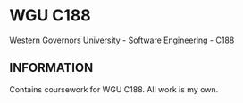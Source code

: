 # WGU C188

Western Governors University - Software Engineering - C188

## INFORMATION

Contains coursework for WGU C188. All work is my own.
